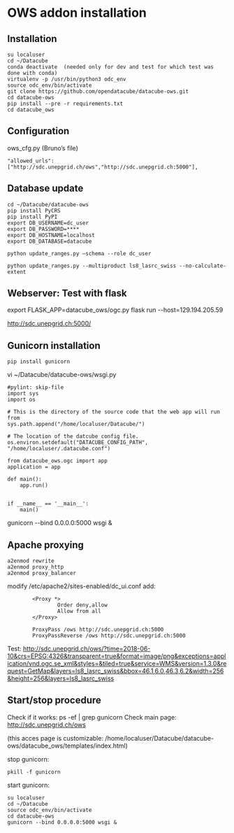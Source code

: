 # OWS addon installation
## Installation
```
su localuser
cd ~/Datacube
conda deactivate  (needed only for dev and test for which test was done with conda)
virtualenv -p /usr/bin/python3 odc_env
source odc_env/bin/activate
git clone https://github.com/opendatacube/datacube-ows.git
cd datacube-ows
pip install --pre -r requirements.txt
cd datacube_ows
```
## Configuration
ows_cfg.py (Bruno’s file)
```
"allowed_urls": ["http://sdc.unepgrid.ch/ows","http://sdc.unepgrid.ch:5000"],
```
## Database update
```
cd ~/Datacube/datacube-ows
pip install PyCRS
pip install PyPI
export DB_USERNAME=dc_user
export DB_PASSWORD=****
export DB_HOSTNAME=localhost
export DB_DATABASE=datacube

python update_ranges.py –schema --role dc_user 

python update_ranges.py --multiproduct ls8_lasrc_swiss --no-calculate-extent
```

## Webserver: Test with flask
export FLASK_APP=datacube_ows/ogc.py
flask run --host=129.194.205.59

http://sdc.unepgrid.ch:5000/

## Gunicorn installation
```
pip install gunicorn
```
vi ~/Datacube/datacube-ows/wsgi.py
```
#pylint: skip-file
import sys
import os

# This is the directory of the source code that the web app will run from
sys.path.append("/home/localuser/Datacube/")

# The location of the datcube config file.
os.environ.setdefault("DATACUBE_CONFIG_PATH", "/home/localuser/.datacube.conf")

from datacube_ows.ogc import app
application = app

def main():
    app.run()


if __name__ == '__main__':
    main()
```
gunicorn --bind 0.0.0.0:5000 wsgi &

## Apache proxying
```
a2enmod rewrite
a2enmod proxy_http
a2enmod proxy_balancer
```
modify /etc/apache2/sites-enabled/dc_ui.conf
add:
```
        <Proxy *>
                Order deny,allow
                Allow from all
        </Proxy>

        ProxyPass /ows http://sdc.unepgrid.ch:5000
        ProxyPassReverse /ows http://sdc.unepgrid.ch:5000
```
Test: http://sdc.unepgrid.ch/ows/?time=2018-06-10&crs=EPSG:4326&transparent=true&format=image/png&exceptions=application/vnd.ogc.se_xml&styles=&tiled=true&service=WMS&version=1.3.0&request=GetMap&layers=ls8_lasrc_swiss&bbox=46.1,6.0,46.3,6.2&width=256&height=256&layers=ls8_lasrc_swiss


## Start/stop procedure
Check if it works: ps -ef | grep gunicorn
Check main page: http://sdc.unepgrid.ch/ows
 
 
(this acces page is customizable: /home/localuser/Datacube/datacube-ows/datacube_ows/templates/index.html)

stop gunicorn: 
```
pkill -f gunicorn
```
start gunicorn:
```
su localuser
cd ~/Datacube
source odc_env/bin/activate
cd datacube-ows
gunicorn --bind 0.0.0.0:5000 wsgi &
```
